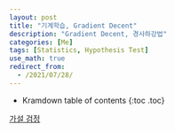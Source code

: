 ```yaml
---
layout: post
title: "기계학습, Gradient Decent"
description: "Gradient Decent, 경사하강법"
categories: [Me]
tags: [Statistics, Hypothesis Test]
use_math: true
redirect_from:
  - /2021/07/28/
---
```


* Kramdown table of contents
{:toc .toc}      

[가설 검정](https://kkokkilkon.tistory.com/36)
